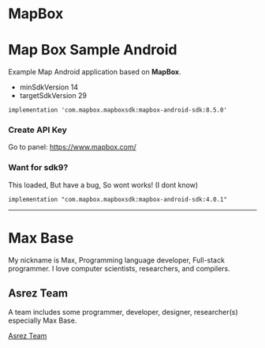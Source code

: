 # MapBox

# Map Box Sample Android

Example Map Android application based on **MapBox**.

- minSdkVersion 14
- targetSdkVersion 29

```
implementation 'com.mapbox.mapboxsdk:mapbox-android-sdk:8.5.0'
```

### Create API Key

Go to panel: https://www.mapbox.com/

### Want for sdk9?

This loaded, But have a bug, So wont works! (I dont know)

```
implementation "com.mapbox.mapboxsdk:mapbox-android-sdk:4.0.1"
```


---------

# Max Base

My nickname is Max, Programming language developer, Full-stack programmer. I love computer scientists, researchers, and compilers.

## Asrez Team

A team includes some programmer, developer, designer, researcher(s) especially Max Base.

[Asrez Team](https://www.asrez.com/)
